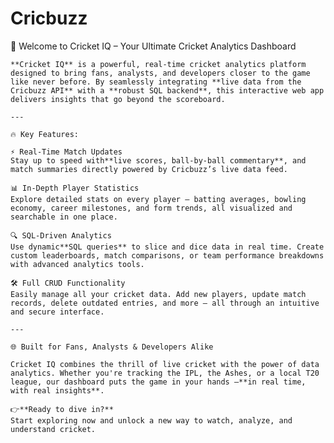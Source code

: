 # Cricbuzz

 🏏 Welcome to Cricket IQ – Your Ultimate Cricket Analytics Dashboard

    **Cricket IQ** is a powerful, real-time cricket analytics platform designed to bring fans, analysts, and developers closer to the game like never before. By seamlessly integrating **live data from the Cricbuzz API** with a **robust SQL backend**, this interactive web app delivers insights that go beyond the scoreboard.

    ---

    🔥 Key Features:

    ⚡ Real-Time Match Updates
    Stay up to speed with**live scores, ball-by-ball commentary**, and match summaries directly powered by Cricbuzz’s live data feed.

    📊 In-Depth Player Statistics
    Explore detailed stats on every player – batting averages, bowling economy, career milestones, and form trends, all visualized and searchable in one place.

    🔍 SQL-Driven Analytics
    Use dynamic**SQL queries** to slice and dice data in real time. Create custom leaderboards, match comparisons, or team performance breakdowns with advanced analytics tools.

    🛠️ Full CRUD Functionality
    Easily manage all your cricket data. Add new players, update match records, delete outdated entries, and more – all through an intuitive and secure interface.

    ---

    🌐 Built for Fans, Analysts & Developers Alike

    Cricket IQ combines the thrill of live cricket with the power of data analytics. Whether you're tracking the IPL, the Ashes, or a local T20 league, our dashboard puts the game in your hands —**in real time, with real insights**.

    👉**Ready to dive in?**
    Start exploring now and unlock a new way to watch, analyze, and understand cricket.
